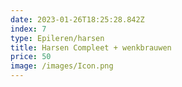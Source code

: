```yaml
---
date: 2023-01-26T18:25:28.842Z
index: 7
type: Epileren/harsen
title: Harsen Compleet + wenkbrauwen
price: 50
image: /images/Icon.png
---
```

